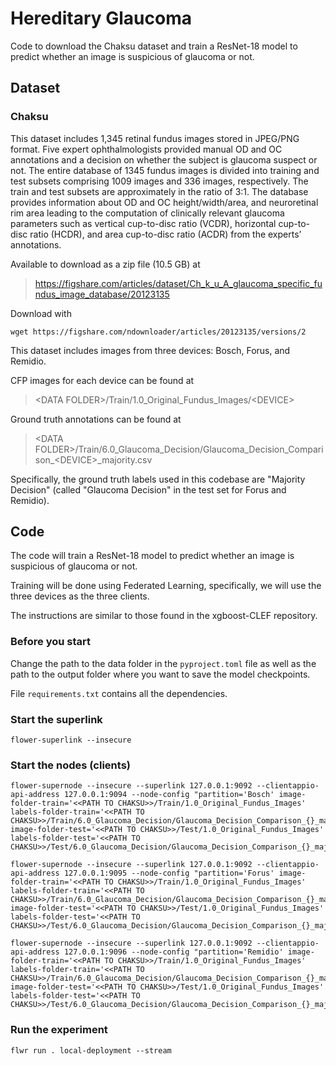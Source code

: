 # Hereditary Glaucoma
Code to download the Chaksu dataset and train a ResNet-18 model to predict whether an image is suspicious of glaucoma or not.

## Dataset

### Chaksu
This dataset includes 1,345 retinal fundus images stored in JPEG/PNG format. Five expert ophthalmologists provided manual OD and OC annotations and a decision on whether the subject is glaucoma suspect or not. The entire database of 1345 fundus images is divided into training and test subsets comprising 1009 images and 336 images, respectively. The train and test subsets are approximately in the ratio of 3:1. The database provides information about OD and OC height/width/area, and neuroretinal rim area leading to the computation of clinically relevant glaucoma parameters such as vertical cup-to-disc ratio (VCDR), horizontal cup-to-disc ratio (HCDR), and area cup-to-disc ratio (ACDR) from the experts’ annotations.

Available to download as a zip file (10.5 GB) at
> https://figshare.com/articles/dataset/Ch_k_u_A_glaucoma_specific_fundus_image_database/20123135

Download with
```
wget https://figshare.com/ndownloader/articles/20123135/versions/2
```

This dataset includes images from three devices: Bosch, Forus, and Remidio.

CFP images for each device can be found at
> \<DATA FOLDER>/Train/1.0_Original_Fundus_Images/\<DEVICE>

Ground truth annotations can be found at
> \<DATA FOLDER>/Train/6.0_Glaucoma_Decision/Glaucoma_Decision_Comparison_\<DEVICE>_majority.csv

Specifically, the ground truth labels used in this codebase are "Majority Decision" (called "Glaucoma Decision" in the test set for Forus and Remidio).

## Code

The code will train a ResNet-18 model to predict whether an image is suspicious of glaucoma or not.

Training will be done using Federated Learning, specifically, we will use the three devices as the three clients.

The instructions are similar to those found in the xgboost-CLEF repository.

### Before you start
Change the path to the data folder in the `pyproject.toml` file as well as the path to the output folder where you want to save the model checkpoints.

File `requirements.txt` contains all the dependencies.

### Start the superlink
```
flower-superlink --insecure
```

### Start the nodes (clients)
```
flower-supernode --insecure --superlink 127.0.0.1:9092 --clientappio-api-address 127.0.0.1:9094 --node-config "partition='Bosch' image-folder-train='<<PATH TO CHAKSU>>/Train/1.0_Original_Fundus_Images' labels-folder-train='<<PATH TO CHAKSU>>/Train/6.0_Glaucoma_Decision/Glaucoma_Decision_Comparison_{}_majority.csv' image-folder-test='<<PATH TO CHAKSU>>/Test/1.0_Original_Fundus_Images' labels-folder-test='<<PATH TO CHAKSU>>/Test/6.0_Glaucoma_Decision/Glaucoma_Decision_Comparison_{}_majority.csv'"
```

```
flower-supernode --insecure --superlink 127.0.0.1:9092 --clientappio-api-address 127.0.0.1:9095 --node-config "partition='Forus' image-folder-train='<<PATH TO CHAKSU>>/Train/1.0_Original_Fundus_Images' labels-folder-train='<<PATH TO CHAKSU>>/Train/6.0_Glaucoma_Decision/Glaucoma_Decision_Comparison_{}_majority.csv' image-folder-test='<<PATH TO CHAKSU>>/Test/1.0_Original_Fundus_Images' labels-folder-test='<<PATH TO CHAKSU>>/Test/6.0_Glaucoma_Decision/Glaucoma_Decision_Comparison_{}_majority.csv'"
```

```
flower-supernode --insecure --superlink 127.0.0.1:9092 --clientappio-api-address 127.0.0.1:9096 --node-config "partition='Remidio' image-folder-train='<<PATH TO CHAKSU>>/Train/1.0_Original_Fundus_Images' labels-folder-train='<<PATH TO CHAKSU>>/Train/6.0_Glaucoma_Decision/Glaucoma_Decision_Comparison_{}_majority.csv' image-folder-test='<<PATH TO CHAKSU>>/Test/1.0_Original_Fundus_Images' labels-folder-test='<<PATH TO CHAKSU>>/Test/6.0_Glaucoma_Decision/Glaucoma_Decision_Comparison_{}_majority.csv'"
```

### Run the experiment
```
flwr run . local-deployment --stream
```
